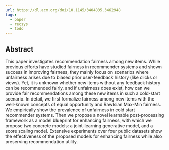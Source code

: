 ```yaml
---
url: https://dl.acm.org/doi/10.1145/3404835.3462948
tags:
  - paper
  - recsys
  - todo
---
```

## Abstract

This paper investigates recommendation fairness among new items. While previous efforts have studied fairness in recommender systems and shown success in improving fairness, they mainly focus on scenarios where unfairness arises due to biased prior user-feedback history (like clicks or views). Yet, it is unknown whether new items without any feedback history can be recommended fairly, and if unfairness does exist, how can we provide fair recommendations among these new items in such a cold-start scenario. In detail, we first formalize fairness among new items with the well-known concepts of equal opportunity and Rawlsian Max-Min fairness. We empirically show the prevalence of unfairness in cold start recommender systems. Then we propose a novel learnable post-processing framework as a model blueprint for enhancing fairness, with which we propose two concrete models: a joint-learning generative model, and a score scaling model. Extensive experiments over four public datasets show the effectiveness of the proposed models for enhancing fairness while also preserving recommendation utility.